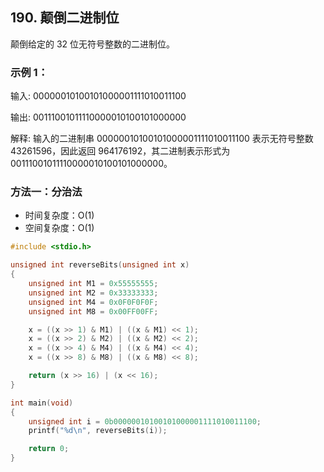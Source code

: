 ## 190. 颠倒二进制位

颠倒给定的 32 位无符号整数的二进制位。

### 示例 1：

输入: 00000010100101000001111010011100

输出: 00111001011110000010100101000000

解释: 输入的二进制串 00000010100101000001111010011100 表示无符号整数 43261596，因此返回 964176192，其二进制表示形式为 00111001011110000010100101000000。

### 方法一：分治法

* 时间复杂度：O(1)
* 空间复杂度：O(1)

~~~ c
#include <stdio.h>

unsigned int reverseBits(unsigned int x)
{
    unsigned int M1 = 0x55555555;
    unsigned int M2 = 0x33333333;
    unsigned int M4 = 0x0F0F0F0F;
    unsigned int M8 = 0x00FF00FF;

    x = ((x >> 1) & M1) | ((x & M1) << 1);
    x = ((x >> 2) & M2) | ((x & M2) << 2);
    x = ((x >> 4) & M4) | ((x & M4) << 4);
    x = ((x >> 8) & M8) | ((x & M8) << 8);

    return (x >> 16) | (x << 16);
}

int main(void)
{
    unsigned int i = 0b00000010100101000001111010011100;
    printf("%d\n", reverseBits(i));

    return 0;
}
~~~
